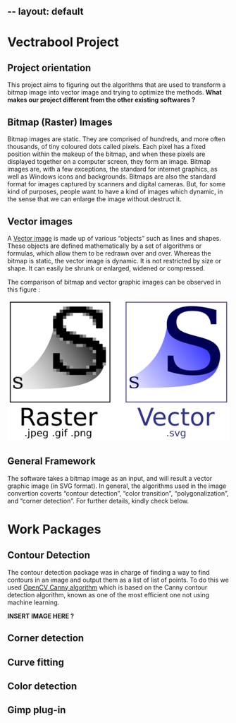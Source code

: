 --
layout: default
--

# Vectrabool Project

## Project orientation
This project aims to figuring out the algorithms that are used to transform a bitmap image into vector image and trying to optimize the methods.
**What makes our project different from the other existing softwares ?**

## Bitmap (Raster) Images

Bitmap images are static. They are comprised of hundreds, and more often thousands, of tiny coloured dots called pixels. Each pixel has a fixed position within the makeup of the bitmap, and when these pixels are displayed together on a computer screen, they form an image. Bitmap images are, with a few exceptions, the standard for internet graphics, as well as Windows icons and backgrounds. Bitmaps are also the standard format for images captured by scanners and digital cameras. But, for some kind of purposes, people want to have a kind of images which dynamic, in the sense that we can enlarge the image without destruct it.

## Vector images

A [Vector image](https://en.wikipedia.org/wiki/Vector_graphics) is made up of various “objects” such as lines and shapes. These objects are defined mathematically by a set of algorithms or formulas, which allow them to be redrawn over and over. Whereas the bitmap is static, the vector image is dynamic. It is not restricted by size or shape. It can easily be shrunk or enlarged, widened or compressed.

The comparison of bitmap and vector graphic images can be observed in this figure :

![Raster image vs vector image](raster_vector.png)

## General Framework

The software takes a bitmap image as an input, and will result a vector graphic image (in SVG format). In general, the algorithms used in the image convertion coverts “contour detection”, “color transition”, “polygonalization”, and “corner detection”. For further details, kindly check below.

# Work Packages

## Contour Detection

The contour detection package was in charge of finding a way to find contours in an image and output them as a list of list of points. To do this we used [OpenCV Canny algorithm](http://docs.opencv.org/2.4/doc/tutorials/imgproc/imgtrans/canny_detector/canny_detector.html) which is based on the Canny contour detection algorithm, known as one of the most efficient one not using machine learning.

**INSERT IMAGE HERE ?**

## Corner detection

## Curve fitting

## Color detection

## Gimp plug-in
